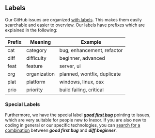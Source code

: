 ## Labels
Our GitHub issues are organized [with labels](https://github.com/inexor-game/code/labels). This makes them easily searchable and easier to overview.
Our labels have prefixes which are explained in the following:

Prefix | Meaning      | Example
------ | ---------    | ---------
cat    | category     | bug, enhancement, refactor
diff   | difficulty   | beginner, advanced
feat   | feature      | server, ui
org    | organization | planned, wontfix, duplicate
plat   | platform     | windows, linux, osx
prio   | priority     | build failing, critical

### Special Labels
Furthermore, we have the special label [**_good first bug_**](https://github.com/inexor-game/code/labels/good%20first%20bug) pointing to issues, which are very suitable for people new to Inexor. If you are also new to coding in general or our specific technologies, you can [search for a combination](https://github.com/inexor-game/code/issues?q=label%3A%22good+first+bug%22+label%3Adiff%3Abeginner+is%3Aopen) between **_good first bug_** and **_diff:beginner_**.